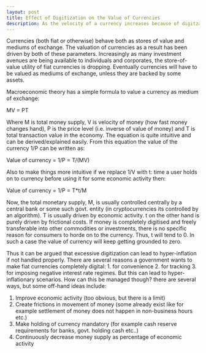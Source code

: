 ```yaml
---
layout: post
title: Effect of Digitization on the Value of Currencies
description: As the velocity of a currency increases because of digitzation there could be adverse effect on its valuation.
---
```

Currencies (both fiat or otherwise) behave both as stores of value and mediums of exchange. The valuation of currencies as a result has been driven by both of these parameters. Increasingly as many investment avenues are being available to individuals and corporates, the store-of-value utility of fiat currencies is dropping. Eventually currencies will have to be valued as mediums of exchange, unless they are backed by some assets.

Macroeconomic theory has a simple formula to value a currency as medium of exchange:

MV = PT

Where M is total money supply, V is velocity of money (how fast money changes hand), P is the price level (i.e. inverse of value of money) and T is total transaction value in the economy. The equation is quite intuitive and can be derived/explained easily. From this equation the value of the currency 1/P can be written as:

Value of currency = 1/P = T/(MV)

Also to make things more intuitive if we replace 1/V with t: time a user holds on to currency before using it for some economic activity then:

Value of currency = 1/P = T*t/M

Now, the total monetary supply, M, is usually controlled centrally by a central bank or some such govt. entity (in cryptocurrencies its controlled by an algorithm). T is usually driven by economic activity. t on the other hand is purely driven by frictional costs. If money is completely digitised and freely transferable into other commodities or investments, there is no specific reason for consumers to horde on to the currency. Thus, t will tend to 0. In such a case the value of currency will keep getting grounded to zero.

Thus it can be argued that excessive digitization can lead to hyper-inflation if not handled properly. There are several reasons a government wants to make fiat currencies completely digital: 1. for convenience 2. for tracking 3. for imposing negative interest rate regimes. But this can lead to hyper-inflationary scenarios. How can this be managed though? there are several ways, but some off-hand ideas include:
1. Improve economic activity (too obvious, but there is a limit)
2. Create frictions in movement of money (some already exist like for example settlement of money does not happen in non-business hours etc.)
3. Make holding of currency mandatory (for example cash reserve requirements for banks, govt. holding cash etc..)
4. Continuously decrease money supply as percentage of economic activity
